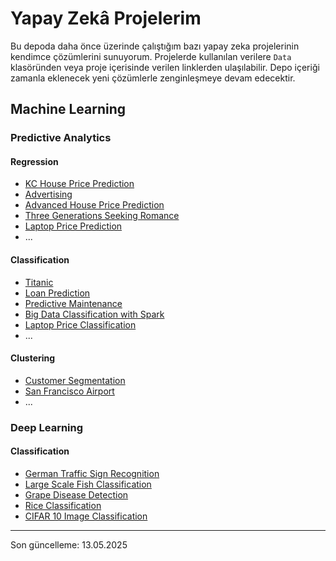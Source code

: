 # Yapay Zekâ Projelerim

Bu depoda daha önce üzerinde çalıştığım bazı yapay zeka projelerinin kendimce çözümlerini sunuyorum. Projelerde kullanılan verilere `Data` klasöründen veya proje içerisinde verilen linklerden ulaşılabilir. Depo içeriği zamanla eklenecek yeni çözümlerle zenginleşmeye devam edecektir.

## Machine Learning

### Predictive Analytics

#### Regression

- [KC House Price Prediction](01_Machine_Learning/01_Predictive_Analytics/01_Regression/01_KC_House_Price_Prediction.ipynb)
- [Advertising](01_Machine_Learning/01_Predictive_Analytics/01_Regression/02_Advertising.ipynb)
- [Advanced House Price Prediction](01_Machine_Learning/01_Predictive_Analytics/01_Regression/03_Advanced_House_Price_Prediction.ipynb)
- [Three Generations Seeking Romance](01_Machine_Learning/01_Predictive_Analytics/01_Regression/04_Three_Generations_Seeking_Romance.ipynb)
- [Laptop Price Prediction](01_Machine_Learning/01_Predictive_Analytics/01_Regression/05_Laptop_Price_Prediction.ipynb)
- ...

#### Classification

- [Titanic](01_Machine_Learning/01_Predictive_Analytics/02_Classification/01_Titanic.ipynb)
- [Loan Prediction](01_Machine_Learning/01_Predictive_Analytics/02_Classification/02_Loan_Prediction.ipynb)
- [Predictive Maintenance](01_Machine_Learning/01_Predictive_Analytics/02_Classification/03_Predictive_Maintenance_Model.ipynb)
- [Big Data Classification with Spark](01_Machine_Learning/01_Predictive_Analytics/02_Classification/04_Big_Data_Classification_with_Spark.ipynb)
- [Laptop Price Classification](01_Machine_Learning/01_Predictive_Analytics/02_Classification/05_Laptop_Price_Classification.ipynb)
- ...

#### Clustering

- [Customer Segmentation](01_Machine_Learning/01_Predictive_Analytics/03-Clustering/01_Customer_Segmentation.ipynb)
- [San Francisco Airport](01_Machine_Learning/01_Predictive_Analytics/03-Clustering/02_San_Francisco_Airport.ipynb)
- ...

### Deep Learning

#### Classification

- [German Traffic Sign Recognition](01_Machine_Learning/02_Deep_Learning/02_Classification/01_German_Traffic_Sign_Recognition.ipynb)
- [Large Scale Fish Classification](01_Machine_Learning/02_Deep_Learning/02_Classification/02_Large_Scale_Fish_Classification.ipynb)
- [Grape Disease Detection](01_Machine_Learning/02_Deep_Learning/02_Classification/03_Grape_Disease_Detection.ipynb)
- [Rice Classification](01_Machine_Learning/02_Deep_Learning/02_Classification/04_Rice_Classification.ipynb)
- [CIFAR 10 Image Classification](01_Machine_Learning/02_Deep_Learning/02_Classification/05_CIFAR_10_Image_Classification.ipynb)

---
Son güncelleme: 13.05.2025